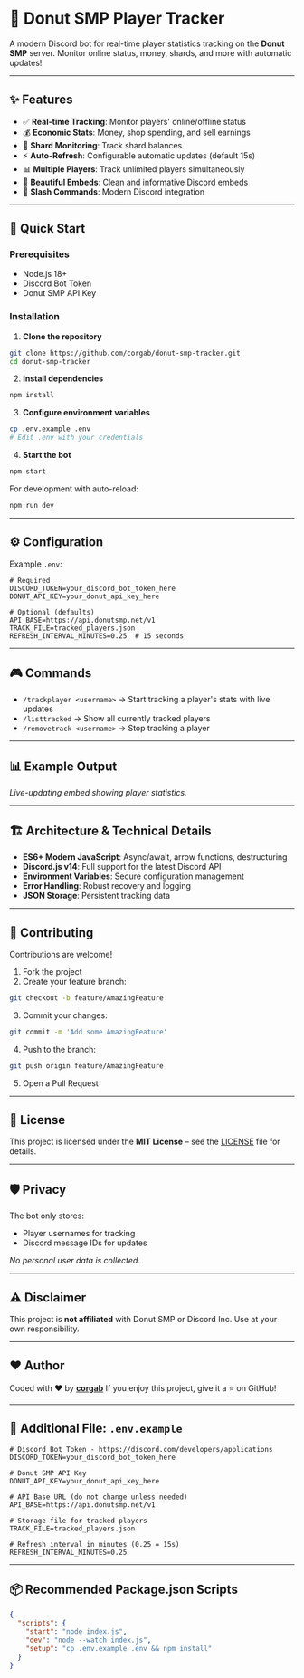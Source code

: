 # 🎯 Donut SMP Player Tracker

A modern Discord bot for real-time player statistics tracking on the **Donut SMP** server. Monitor online status, money, shards, and more with automatic updates!

---

## ✨ Features

- ✅ **Real-time Tracking**: Monitor players' online/offline status
- 💰 **Economic Stats**: Money, shop spending, and sell earnings
- 🔮 **Shard Monitoring**: Track shard balances
- ⚡ **Auto-Refresh**: Configurable automatic updates (default 15s)
- 📊 **Multiple Players**: Track unlimited players simultaneously
- 🎨 **Beautiful Embeds**: Clean and informative Discord embeds
- 🔧 **Slash Commands**: Modern Discord integration

---

## 🚀 Quick Start

### Prerequisites

- Node.js 18+
- Discord Bot Token
- Donut SMP API Key

### Installation

1. **Clone the repository**

```bash
git clone https://github.com/corgab/donut-smp-tracker.git
cd donut-smp-tracker
```

2. **Install dependencies**

```bash
npm install
```

3. **Configure environment variables**

```bash
cp .env.example .env
# Edit .env with your credentials
```

4. **Start the bot**

```bash
npm start
```

For development with auto-reload:

```bash
npm run dev
```

---

## ⚙️ Configuration

Example `.env`:

```env
# Required
DISCORD_TOKEN=your_discord_bot_token_here
DONUT_API_KEY=your_donut_api_key_here

# Optional (defaults)
API_BASE=https://api.donutsmp.net/v1
TRACK_FILE=tracked_players.json
REFRESH_INTERVAL_MINUTES=0.25  # 15 seconds
```

---

## 🎮 Commands

- `/trackplayer <username>` → Start tracking a player's stats with live updates
- `/listtracked` → Show all currently tracked players
- `/removetrack <username>` → Stop tracking a player

---

## 📊 Example Output

_Live-updating embed showing player statistics._

---

## 🏗️ Architecture & Technical Details

- **ES6+ Modern JavaScript**: Async/await, arrow functions, destructuring
- **Discord.js v14**: Full support for the latest Discord API
- **Environment Variables**: Secure configuration management
- **Error Handling**: Robust recovery and logging
- **JSON Storage**: Persistent tracking data

---

## 🤝 Contributing

Contributions are welcome!

1. Fork the project
2. Create your feature branch:

```bash
git checkout -b feature/AmazingFeature
```

3. Commit your changes:

```bash
git commit -m 'Add some AmazingFeature'
```

4. Push to the branch:

```bash
git push origin feature/AmazingFeature
```

5. Open a Pull Request

---

## 📝 License

This project is licensed under the **MIT License** – see the [LICENSE](LICENSE) file for details.

---

## 🛡️ Privacy

The bot only stores:

- Player usernames for tracking
- Discord message IDs for updates

_No personal user data is collected._

---

## ⚠️ Disclaimer

This project is **not affiliated** with Donut SMP or Discord Inc.
Use at your own responsibility.

---

## ❤️ Author

Coded with ❤️ by **[corgab](https://github.com/corgab)**
If you enjoy this project, give it a ⭐ on GitHub!

---

## 📁 Additional File: `.env.example`

```env
# Discord Bot Token - https://discord.com/developers/applications
DISCORD_TOKEN=your_discord_bot_token_here

# Donut SMP API Key
DONUT_API_KEY=your_donut_api_key_here

# API Base URL (do not change unless needed)
API_BASE=https://api.donutsmp.net/v1

# Storage file for tracked players
TRACK_FILE=tracked_players.json

# Refresh interval in minutes (0.25 = 15s)
REFRESH_INTERVAL_MINUTES=0.25
```

---

## 📦 Recommended Package.json Scripts

```json
{
  "scripts": {
    "start": "node index.js",
    "dev": "node --watch index.js",
    "setup": "cp .env.example .env && npm install"
  }
}
```
